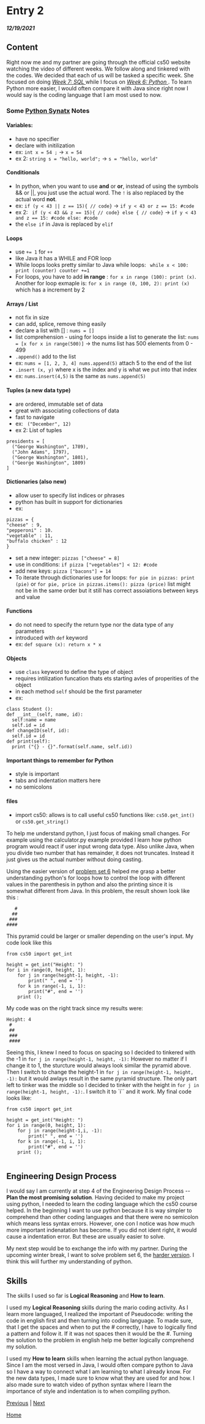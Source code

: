 # Entry 2
##### 12/19/2021

## Content
Right now me and my partner are going through the official cs50 website watching the video of different weeks. We follow along and tinkered with the codes. We decided that each of us will be tasked a specific week. She focused on doing [<i> Week 7: SQL </i>](https://cs50.harvard.edu/college/2021/fall/weeks/7/) while I focus on [<i> Week 6: Python </i>](https://cs50.harvard.edu/college/2021/fall/weeks/6/). To learn Python more easier, I would often compare it with Java since right now I would say is the coding language that I am most used to now. 

### Some [Python Synatx](https://video.cs50.io/mgBpcQRDtl0?start=39) Notes 
#### Variables: 
- have no specifier
- declare with initilization
- ex: `int x = 54 ;` → `x = 54`
- ex 2: `string s = "hello, world";` →  `s = "hello, world"`

#### Conditionals
- In python, when you want to use <b>and</b> or <b>or</b>, instead of using the symbols && or ||, you just use the actual word. The `!` is also replaced by the actual word <b>not</b>.
- ex: `if (y < 43 || z == 15){ // code}` → `if y < 43 or z == 15: #code`
- ex 2: ` if (y < 43 && z == 15){ // code} else { // code}` → `if y < 43 and z == 15: #code else: #code `
- the `else if` in Java is replaced by `elif`

#### Loops
- use `+= 1` for `++`
- like Java it has a WHILE and FOR loop
- While loops looks pretty similar to Java while loops: ` while x < 100: print (counter) counter +=1`
- For loops, you have to add <b> in range</b> : `for x in range (100): print (x)`. Another for loop exmaple is: `for x in range (0, 100, 2): print (x)` which has a increment by 2

#### Arrays / List
- not fix in size
- can add, splice, remove thing easily
- declare a list with [] : `nums = []`
- list comprehension - using for loops inside a list to generate the list: `nums = [x for x in range(500)]` → the nums list has 500 elements from 0 - 499
- `.append()` add to the list
- ex: `nums = [1, 2, 3, 4] nums.append(5)` attach 5 to the end of the list
- `.insert (x, y)` where x is the index and y is what we put into that index
- ex: `nums.insert(4,5)` is the same as `nums.append(5)`

#### Tuples (a new data type)
- are ordered, immutable set of data
- great with associating collections of data
- fast to navigate
- ex: ` ("December", 12)`
- ex 2: List of tuples 
``` 
presidents = [
  ("George Washington", 1789),
  ("John Adams", 1797),
  ("George Washington", 1801),
  ("George Washington", 1809)
]
```
#### Dictionaries (also new)
- allow user to specify list indices or phrases
- python has built in support for dictionaries
- ex: 
``` 
pizzas = {
"cheese" : 9,
"pepperoni" : 10.
"vegetable" : 11,
"buffalo chicken" : 12
}
```
- set a new integer: `pizzas ["cheese" = 8]`
- use in conditions: `if pizza ["vegetables"] < 12: #code`
- add new keys: `pizza ["bacons"] = 14`
- To iterate through dictionaries use for loops: `for pie in pizzas: print (pie)` or `for pie, price in pizzas.items(): pizza (price)` list might not be in the same order but it still has correct assoiations between keys and value

#### Functions
- do not need to specify the return type nor the data type of any parameters
- introduced with `def` keyword
- ex: `def square (x): return x * x`

#### Objects
- use `class` keyword to define the type of object
- requires intilization funcation thats ets starting avles of properities of the object
- in each method `self` should be the first parameter
- ex: 
```
class Student ():
def __int__(self, name, id):
  self:name = name
  self.id = id
def changeID(self, id):
  self.id = id
def print(self):
  print ("{} - {}".format(self.name, self.id))
```
#### Important things to remember for Python
- style is important
- tabs and indentation matters here
- no semicolons

#### files
- import cs50: allows is to call useful cs50 functions like: `cs50.get_int()` or `cs50.get_string()` 

To help me understand python, I just focus of making small changes. For example using the calculator.py example provided I learn how python program would react if user input wrong data type. Also unlike Java, when you divide two number that has remainder, it does not truncates. Instead it just gives us the actual number without doing casting. 

Using the easier version of [problem set 6](https://cs50.harvard.edu/college/2021/fall/psets/6/mario/less/) helped me grasp a better understanding python's for  loops how to control the loop with different values in the parenthesis in python and also the printing since it is somewhat different from Java. 
In this problem, the result shown look like this :
```
   #
  ##
 ###
####
```
This pyramid could be larger or smaller depending on the user's input. My code look like this 
```
from cs50 import get_int

height = get_int("Height: ")
for i in range(0, height, 1):
    for j in range(height-1, height, -1):
        print(" ", end = '')
    for k in range(-1, i, 1):  
        print("#", end = '')
    print ();
```
My code was on the right track since my results were:
```
Height: 4
 #
 ##
 ###
 ####
```
Seeing this, I knew I need to focus on spacing so I decided to tinkered with the -1 in `for j in range(height-1, height, -1):` However no matter if I change it to 1, the sturcture would always look similar the pyramid above. Then I switch to change the height-1 in `for j in range(height-1, height, -1):` but it would awlays result in the same pyramid structure. The only part left to tinker was the middle so  I decided to tinker with the height in `for j in range(height-1, height, -1):`. I switch it to `i`` and it work. My final code looks like:
```
from cs50 import get_int

height = get_int("Height: ")
for i in range(0, height, 1):
    for j in range(height-1,i, -1):
        print(" ", end = '')
    for k in range(-1, i, 1):  
        print("#", end = '')
    print ();
    
```

## Engineering Design Process
I would say I am currently at step 4 of the Engineering Design Process -- <b>Plan the most promising solution</b>. Having decided to make my project using python, I needed to learn the coding language which the cs50 course helped. In the beginning I want to use python because it is way simpler to comprehend than other coding languages and that there were no semicolon which means less syntax errors. However, one con I notice was how much more important indenatation has become. If you did not ident right, it would cause a indentation error. But these are usually easier to solve. 

My next step would be to exchange the info with my partner. During the upcoming winter break, I want to solve problem set 6, the [harder version](https://cs50.harvard.edu/college/2021/fall/psets/6/mario/more/). I think this will further my understanding of python. 

## Skills
The skills I used so far is <b>Logical Reasoning</b> and <b>How to learn</b>.

I used my  <b>Logical Reasoning</b> skills during the mario coding activity. As I learn more languaged, I realized the important of Pseudocode: writing the code in english first and then turning into coding language. To made sure, that I get the spaces and when to put the # correctly, I have to logically find a pattern and follow it. If it was not spaces then it would be the #. Turning the solution to the problem  in english help me better logically comprehend my solution.

I used my  <b>How to learn</b> skills when learning the actual python language. Since I am the most versed in Java, I would often compare python to Java so I have a way to connect what I am learning to what I already know. For the new data types, I made sure to know what they are used for and how. I also made sure to watch video of python syntax where I learn the importance of style and indentation is to when compiling python.

[Previous](entry01.md) | [Next](entry03.md)

[Home](../README.md)
